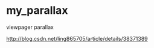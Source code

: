 my_parallax
===========

viewpager parallax

http://blog.csdn.net/ling865705/article/details/38371389
